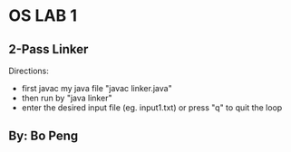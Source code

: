 # OS LAB 1     
2-Pass Linker  
--------------------
Directions:  
- first javac my java file "javac linker.java"
- then run by "java linker"
- enter the desired input file (eg. input1.txt) or press "q" to quit the loop 
   
By: Bo Peng
-----------------
